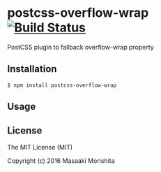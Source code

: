 # postcss-overflow-wrap [![Build Status](https://travis-ci.org/morishitter/postcss-overflow-wrap.svg)](https://travis-ci.org/morishitter/postcss-overflow-wrap)

PostCSS plugin to fallback overflow-wrap property

## Installation

```shell
$ npm install postcss-overflow-wrap
```

## Usage

## License

The MIT License (MIT)

Copyright (c) 2016 Masaaki Morishita
